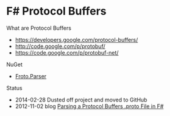 
# F# Protocol Buffers

What are Protocol Buffers
 * https://developers.google.com/protocol-buffers/
 * http://code.google.com/p/protobuf/
 * https://code.google.com/p/protobuf-net/

NuGet
 * [Froto.Parser](http://www.nuget.org/packages/Froto.Parser)

 Status
  * 2014-02-28 Dusted off project and moved to GitHub
  * 2012-11-02 blog [Parsing a Protocol Buffers .proto File in F#](http://blog.ctaggart.com/2012/11/parsing-protocol-buffers-proto-file-in-f.html)